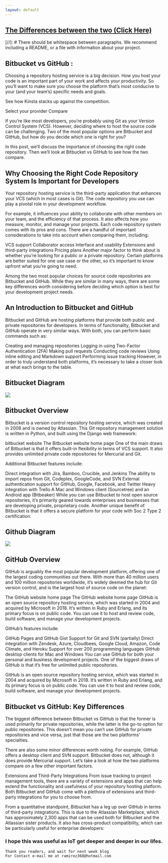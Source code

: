 ```yaml
---
layout: default
---
```



## [The Differences between the two (Click Here)](https://www.youtube.com/watch?v=dCvjIo6nfHo)

[//]: #  There should be whitespace between paragraphs. We recommend including a README, or a file with information about your project.

## Bitbucket vs GitHub : 


Choosing a repository hosting service is a big decision. How you host your code is an important part of your work and affects your productivity. So you’ll want to make sure you choose the platform that’s most conducive to your (and your team’s) specific needs and goals.

See how Kinsta stacks up against the competition.

Select your provider
Compare

If you’re like most developers, you’re probably using Git as your Version Control System (VCS). However, deciding where to host the source code can be challenging. Two of the most popular options are Bitbucket and GitHub, but how do you decide which one is right for you?

In this post, we’ll discuss the importance of choosing the right code repository. Then we’ll look at Bitbucket vs GitHub to see how the two compare.


## Why Choosing the Right Code Repository System Is Important for Developers
Your repository hosting service is the third-party application that enhances your VCS (which in most cases is Git). The code repository you use can play a pivotal role in your development workflow.

For example, it influences your ability to collaborate with other members on your team, and the efficiency of that process. It also affects how you measure, monitor, and manage your projects. Each code repository system comes with its pros and cons. There are a handful of important considerations to take into account when comparing them, including:

VCS support
Collaborator access
Interface and usability
Extensions and third-party integrations
Pricing plans
Another major factor to think about is whether you’re looking for a public or a private repository. Certain platforms are better suited for one use case or the other, so it’s important to know upfront what you’re going to need.

Among the two most popular choices for source code repositories are Bitbucket and GitHub. While they are similar in many ways, there are some key differences worth considering before deciding which option is best for your development project needs.

## An Introduction to Bitbucket and GitHub
Bitbucket and GitHub are hosting platforms that provide both public and private repositories for developers. In terms of functionality, Bitbucket and GitHub operate in very similar ways. With both, you can perform basic commands such as:

Creating and managing repositories
Logging in using Two-Factor Authentication (2FA)
Making pull requests
Conducting code reviews
Using inline editing and Markdown support
Performing issue tracking
However, in order to truly understand both platforms, it’s necessary to take a closer look at what each brings to the table.

## Bitbucket Diagram

![](https://valiantys.com/app/uploads/2017/10/bitbucketdatacenter-4-node-architecture_diagram.png) 

## Bitbucket Overview
Bitbucket is a version control repository hosting service, which was created in 2008 and is owned by Atlassian. This Git repository management solution is written in Python, and built using the Django web framework:

bitbucket website
The Bitbucket website home page
One of the main draws of Bitbucket is that it offers built-in flexibility in terms of VCS support. It also provides unlimited private code repositories for Mercurial and Git.

Additional Bitbucket features include:

Direct integration with Jira, Bamboo, Crucible, and Jenkins
The ability to import repos from Git, Codeplex, GoogleCode, and SVN
External authentication support for GitHub, Google, Facebook, and Twitter
Heavy integration with Trello
A Mac and Windows client (Sourcetree) and an Android app (Bitbeaker)
While you can use Bitbucket to host open source repositories, it’s primarily geared towards enterprises and businesses that are developing private, proprietary code. Another unique benefit of Bitbucket is that it offers a secure platform for your code with Soc 2 Type 2 certification.

## Github Diagram

![](https://intellipaat.com/blog/wp-content/uploads/2020/04/Git-3.jpg)


## GitHub Overview
GitHub is arguably the most popular development platform, offering one of the largest coding communities out there. With more than 40 million users and 100 million repositories worldwide, it’s widely deemed the hub for Git version control, and is the largest host of source code on the planet:

The GitHub website home page
The GitHub website home page
GitHub is an open source repository hosting service, which was started in 2004 and acquired by Microsoft in 2018. It’s written in Ruby and Erlang, and its primary focus is on public code. You can use it to host and review code, build software, and manage your development projects.

GitHub’s features include:

GitHub Pages and GitHub Gist
Support for Git and SVN (partially)
Direct integration with Zendesk, Azure, Cloudbees, Google Cloud, Amazon, Code Climate, and Heroku
Support for over 200 programming languages
GitHub desktop clients for Mac and Windows
You can use GitHub for both your personal and business development projects. One of the biggest draws of GitHub is that it’s free for unlimited public repositories.

GitHub is an open source repository hosting service, which was started in 2004 and acquired by Microsoft in 2018. It’s written in Ruby and Erlang, and its primary focus is on public code. You can use it to host and review code, build software, and manage your development projects.

## Bitbucket vs GitHub: Key Differences
The biggest difference between Bitbucket vs GitHub is that the former is used primarily for private repositories, while the latter is the go-to option for public repositories. This doesn’t mean you can’t use GitHub for private repositories and vice versa, just that those are the two platforms’ specialties.

There are also some minor differences worth noting. For example, GitHub offers a desktop client and SVN support. Bitbucket does not, although it does provide Mercurial support. Let’s take a look at how the two platforms compare on a few other important factors.

Extensions and Third-Party Integrations
From issue tracking to project management tools, there are a variety of extensions and apps that can help extend the functionality and usefulness of your repository hosting platform. Both Bitbucket and GitHub come with a plethora of extensions and third-party integrations for you to choose from.

From a quantitative standpoint, Bitbucket has a leg up over GitHub in terms of third-party integrations. This is due to the Atlassian Marketplace, which has approximately 2,300 apps that can be used both for Bitbucket and the Atlassian sister products. It also has cross-product compatibility, which can be particularly useful for enterprise developers:

### I hope this was useful as IoT get deeper and deeper in our lifes.


```
Thank you readers, and wait for next week blog
For Contact e-mail me at ramirez368@hotmail.com

```
